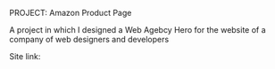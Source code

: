 PROJECT: Amazon Product Page

A project in which I designed a Web Agebcy Hero for the website of a company of web designers and developers

Site link:
